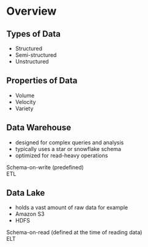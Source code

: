 # Overview

## Types of Data
- Structured
- Semi-structured
- Unstructured

## Properties of Data
- Volume
- Velocity
- Variety

## Data Warehouse
- designed for complex queries and analysis
- typically uses a star or snowflake schema
- optimized for read-heavy operations

Schema-on-write (predefined)  
ETL  

## Data Lake
- holds a vast amount of raw data
for example
- Amazon S3
- HDFS

Schema-on-read (defined at the time of reading data)  
ELT  
